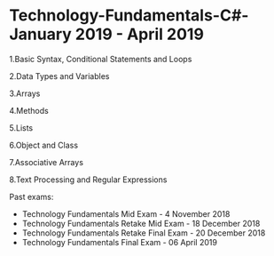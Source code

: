 # Technology-Fundamentals-C#-January 2019 - April 2019

1.Basic Syntax, Conditional Statements and Loops

2.Data Types and Variables

3.Arrays

4.Methods

5.Lists

6.Object and Class

7.Associative Arrays

8.Text Processing and Regular Expressions

Past exams:
- Technology Fundamentals Mid Exam - 4 November 2018
- Technology Fundamentals Retake Mid Exam - 18 December 2018
- Technology Fundamentals Retake Final Exam - 20 December 2018
- Technology Fundamentals Final Exam - 06 April 2019